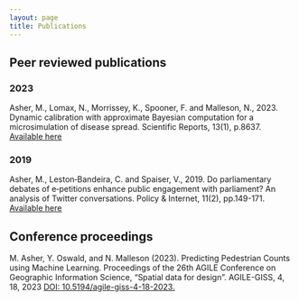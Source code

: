```yaml
---
layout: page
title: Publications
---
```

## Peer reviewed publications
### 2023
Asher, M., Lomax, N., Morrissey, K., Spooner, F. and Malleson, N., 2023. Dynamic calibration with approximate Bayesian computation for a microsimulation of disease spread. Scientific Reports, 13(1), p.8637.  [Available here](https://www.nature.com/articles/s41598-023-35580-z)

### 2019
Asher, M., Leston‐Bandeira, C. and Spaiser, V., 2019. Do parliamentary debates of e‐petitions enhance public engagement with parliament? An analysis of Twitter conversations. Policy & Internet, 11(2), pp.149-171. [Available here](https://eprints.whiterose.ac.uk/137839/9/PaperFinalWithFigures.pdf)

## Conference proceedings
M. Asher, Y. Oswald, and N. Malleson (2023). Predicting Pedestrian Counts using Machine Learning. Proceedings of the 26th AGILE Conference on Geographic Information Science, “Spatial data for design”. AGILE-GISS, 4, 18, 2023 [DOI: 10.5194/agile-giss-4-18-2023.](https://agile-giss.copernicus.org/articles/4/18/2023/)
